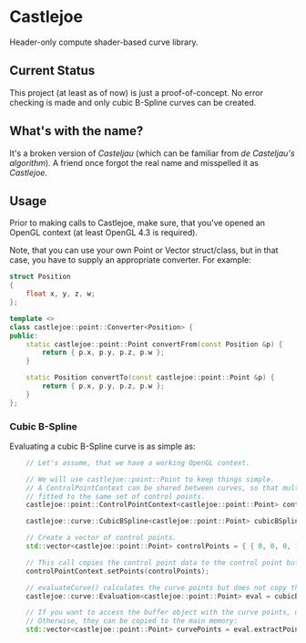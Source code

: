 # Castlejoe

Header-only compute shader-based curve library. 

## Current Status

This project (at least as of now) is just a proof-of-concept. No error checking is made and only cubic B-Spline curves can be created.

## What's with the name?

It's a broken version of *Casteljau* (which can be familiar from *de Casteljau's algorithm*). A friend once forgot the real name and misspelled it as *Castlejoe*.

## Usage

Prior to making calls to Castlejoe, make sure, that you've opened an OpenGL context (at least OpenGL 4.3 is required).

Note, that you can use your own Point or Vector struct/class, but in that case, you have to supply an appropriate converter. For example:

~~~~C++
struct Position
{
	float x, y, z, w;
};

template <>
class castlejoe::point::Converter<Position> {
public:
	static castlejoe::point::Point convertFrom(const Position &p) {
		return { p.x, p.y, p.z, p.w };
	}

	static Position convertTo(const castlejoe::point::Point &p) {
		return { p.x, p.y, p.z, p.w };
	}
};
~~~~

### Cubic B-Spline

Evaluating a cubic B-Spline curve is as simple as:

~~~~C++
    // Let's assume, that we have a working OpenGL context.

    // We will use castlejoe::point::Point to keep things simple.
    // A ControlPointContext can be shared between curves, so that multiple curves can be
    // fitted to the same set of control points.
    castlejoe::point::ControlPointContext<castlejoe::point::Point> controlPointContext;

    castlejoe::curve::CubicBSpline<castlejoe::point::Point> cubicBSpline(controlPointContext);

    // Create a vector of control points.
    std::vector<castlejoe::point::Point> controlPoints = { { 0, 0, 0, 1 }, { 0, 300, 0, 1 }, { 300, 300, 0, 1 }, { 300, 0, 0, 1 } };

    // This call copies the control point data to the control point buffer.
    controlPointContext.setPoints(controlPoints);

    // evaluateCurve() calculates the curve points but does not copy the result back to the main memory.
    castlejoe::curve::Evaluation<castlejoe::point::Point> eval = cubicBSpline.evaluateCurve();

    // If you want to access the buffer object with the curve points, use eval.buffer.
    // Otherwise, they can be copied to the main memory:
    std::vector<castlejoe::point::Point> curvePoints = eval.extractPoints();
~~~~
